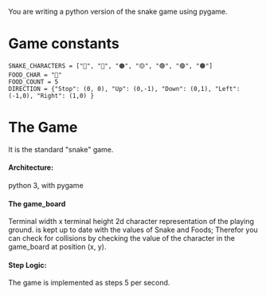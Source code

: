 You are writing a python version of the snake game using pygame.

# Game constants
    SNAKE_CHARACTERS = ["🔴", "🔵", "🟠", "🟡", "🟢", "🟣", "🟤"]
    FOOD_CHAR = "🍎"
    FOOD_COUNT = 5
    DIRECTION = {"Stop": (0, 0), "Up": (0,-1), "Down": (0,1), "Left": (-1,0), "Right": (1,0) }
    
    
# The Game

It is the standard "snake" game.

#### Architecture: 
python 3, with pygame

#### The game_board 
Terminal width x terminal height 2d character representation of the playing ground.
is kept up to date with the values of Snake and Foods; 
Therefor you can check for collisions by checking the value of the character in the game_board at position (x, y).

#### Step Logic:
The game is implemented as steps 5 per second.

